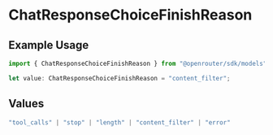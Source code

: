 # ChatResponseChoiceFinishReason

## Example Usage

```typescript
import { ChatResponseChoiceFinishReason } from "@openrouter/sdk/models";

let value: ChatResponseChoiceFinishReason = "content_filter";
```

## Values

```typescript
"tool_calls" | "stop" | "length" | "content_filter" | "error"
```